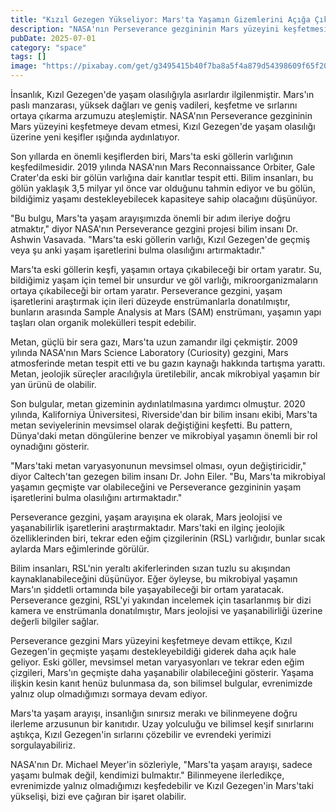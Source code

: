```yaml
---
title: "Kızıl Gezegen Yükseliyor: Mars'ta Yaşamın Gizemlerini Açığa Çıkarmak"
description: "NASA'nın Perseverance gezgininin Mars yüzeyini keşfetmesi, Kızıl Gezegen'de yaşam olasılığı üzerine yeni keşifler ışığında aydınlatıyor. Eski göllerden metan gizemlerine kadar, bilim insanlarının son bulgularını ve bunları insanlığın Dünya dışındaki yaşam arayışına ne anlama geldiğini inceliyoruz."
pubDate: 2025-07-01
category: "space"
tags: []
image: "https://pixabay.com/get/g3495415b40f7ba8a5f4a879d54398609f65f20e62c4ae1b63d2b73ad2f13ec9f1d5a72489a5f17b14b958f73008241e3_640.jpg"nın Perseverance gezgininin Mars manzarasını yakalıyor)"
---
```


İnsanlık, Kızıl Gezegen'de yaşam olasılığıyla asırlardır ilgilenmiştir. Mars'ın paslı manzarası, yüksek dağları ve geniş vadileri, keşfetme ve sırlarını ortaya çıkarma arzumuzu ateşlemiştir. NASA'nın Perseverance gezgininin Mars yüzeyini keşfetmeye devam etmesi, Kızıl Gezegen'de yaşam olasılığı üzerine yeni keşifler ışığında aydınlatıyor.

Son yıllarda en önemli keşiflerden biri, Mars'ta eski göllerin varlığının keşfedilmesidir. 2019 yılında NASA'nın Mars Reconnaissance Orbiter, Gale Crater'da eski bir gölün varlığına dair kanıtlar tespit etti. Bilim insanları, bu gölün yaklaşık 3,5 milyar yıl önce var olduğunu tahmin ediyor ve bu gölün, bildiğimiz yaşamı destekleyebilecek kapasiteye sahip olacağını düşünüyor.

"Bu bulgu, Mars'ta yaşam arayışımızda önemli bir adım ileriye doğru atmaktır," diyor NASA'nın Perseverance gezgini projesi bilim insanı Dr. Ashwin Vasavada. "Mars'ta eski göllerin varlığı, Kızıl Gezegen'de geçmiş veya şu anki yaşam işaretlerini bulma olasılığını artırmaktadır."

Mars'ta eski göllerin keşfi, yaşamın ortaya çıkabileceği bir ortam yaratır. Su, bildiğimiz yaşam için temel bir unsurdur ve göl varlığı, mikroorganizmaların ortaya çıkabileceği bir ortam yaratır. Perseverance gezgini, yaşam işaretlerini araştırmak için ileri düzeyde enstrümanlarla donatılmıştır, bunların arasında Sample Analysis at Mars (SAM) enstrümanı, yaşamın yapı taşları olan organik molekülleri tespit edebilir.

Metan, güçlü bir sera gazı, Mars'ta uzun zamandır ilgi çekmiştir. 2009 yılında NASA'nın Mars Science Laboratory (Curiosity) gezgini, Mars atmosferinde metan tespit etti ve bu gazın kaynağı hakkında tartışma yarattı. Metan, jeolojik süreçler aracılığıyla üretilebilir, ancak mikrobiyal yaşamın bir yan ürünü de olabilir.

Son bulgular, metan gizeminin aydınlatılmasına yardımcı olmuştur. 2020 yılında, Kaliforniya Üniversitesi, Riverside'dan bir bilim insanı ekibi, Mars'ta metan seviyelerinin mevsimsel olarak değiştiğini keşfetti. Bu pattern, Dünya'daki metan döngülerine benzer ve mikrobiyal yaşamın önemli bir rol oynadığını gösterir.

"Mars'taki metan varyasyonunun mevsimsel olması, oyun değiştiricidir," diyor Caltech'tan gezegen bilim insanı Dr. John Eiler. "Bu, Mars'ta mikrobiyal yaşamın geçmişte var olabileceğini ve Perseverance gezgininin yaşam işaretlerini bulma olasılığını artırmaktadır."

Perseverance gezgini, yaşam arayışına ek olarak, Mars jeolojisi ve yaşanabilirlik işaretlerini araştırmaktadır. Mars'taki en ilginç jeolojik özelliklerinden biri, tekrar eden eğim çizgilerinin (RSL) varlığıdır, bunlar sıcak aylarda Mars eğimlerinde görülür.

Bilim insanları, RSL'nin yeraltı akiferlerinden sızan tuzlu su akışından kaynaklanabileceğini düşünüyor. Eğer öyleyse, bu mikrobiyal yaşamın Mars'ın şiddetli ortamında bile yaşayabileceği bir ortam yaratacak. Perseverance gezgini, RSL'yi yakından incelemek için tasarlanmış bir dizi kamera ve enstrümanla donatılmıştır, Mars jeolojisi ve yaşanabilirliği üzerine değerli bilgiler sağlar.

Perseverance gezgini Mars yüzeyini keşfetmeye devam ettikçe, Kızıl Gezegen'in geçmişte yaşamı destekleyebildiği giderek daha açık hale geliyor. Eski göller, mevsimsel metan varyasyonları ve tekrar eden eğim çizgileri, Mars'ın geçmişte daha yaşanabilir olabileceğini gösterir. Yaşama ilişkin kesin kanıt henüz bulunmasa da, son bilimsel bulgular, evrenimizde yalnız olup olmadığımızı sormaya devam ediyor.

Mars'ta yaşam arayışı, insanlığın sınırsız merakı ve bilinmeyene doğru ilerleme arzusunun bir kanıtıdır. Uzay yolculuğu ve bilimsel keşif sınırlarını aştıkça, Kızıl Gezegen'in sırlarını çözebilir ve evrendeki yerimizi sorgulayabiliriz.

NASA'nın Dr. Michael Meyer'in sözleriyle, "Mars'ta yaşam arayışı, sadece yaşamı bulmak değil, kendimizi bulmaktır." Bilinmeyene ilerledikçe, evrenimizde yalnız olmadığımızı keşfedebilir ve Kızıl Gezegen'in Mars'taki yükselişi, bizi eve çağıran bir işaret olabilir.